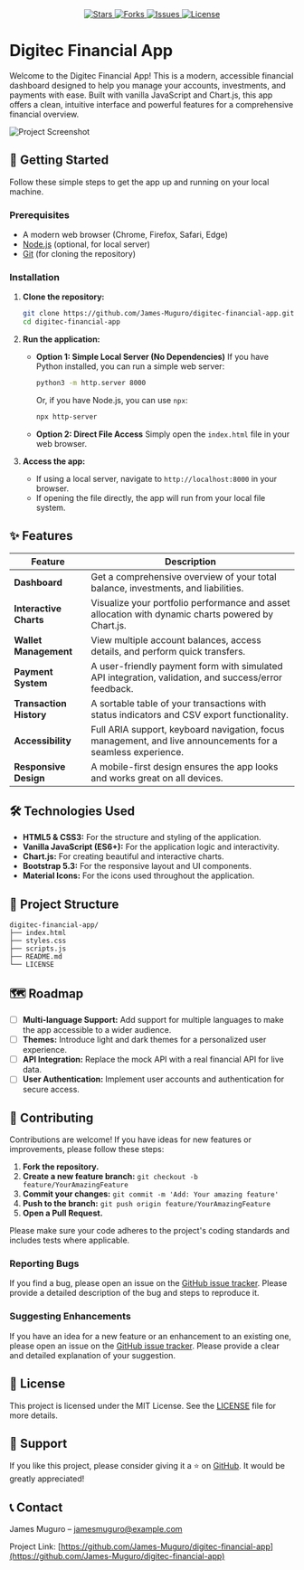 <div align="center">
  <a href="https://github.com/James-Muguro/digitec-financial-app">
    <img src="https://img.shields.io/github/stars/James-Muguro/digitec-financial-app.svg?style=for-the-badge" alt="Stars">
    <img src="https://img.shields.io/github/forks/James-Muguro/digitec-financial-app.svg?style=for-the-badge" alt="Forks">
    <img src="https://img.shields.io/github/issues/James-Muguro/digitec-financial-app.svg?style=for-the-badge" alt="Issues">
    <img src="https://img.shields.io/github/license/James-Muguro/digitec-financial-app.svg?style=for-the-badge" alt="License">
  </a>
</div>

# Digitec Financial App

Welcome to the Digitec Financial App! This is a modern, accessible financial dashboard designed to help you manage your accounts, investments, and payments with ease. Built with vanilla JavaScript and Chart.js, this app offers a clean, intuitive interface and powerful features for a comprehensive financial overview.

![Project Screenshot](https://via.placeholder.com/800x400.png?text=Project+Screenshot)

## 🚀 Getting Started

Follow these simple steps to get the app up and running on your local machine.

### Prerequisites

- A modern web browser (Chrome, Firefox, Safari, Edge)
- [Node.js](https://nodejs.org/) (optional, for local server)
- [Git](https://git-scm.com/) (for cloning the repository)

### Installation

1. **Clone the repository:**
   ```bash
   git clone https://github.com/James-Muguro/digitec-financial-app.git
   cd digitec-financial-app
   ```

2. **Run the application:**
   - **Option 1: Simple Local Server (No Dependencies)**
     If you have Python installed, you can run a simple web server:
     ```bash
     python3 -m http.server 8000
     ```
     Or, if you have Node.js, you can use `npx`:
     ```bash
     npx http-server
     ```
   - **Option 2: Direct File Access**
     Simply open the `index.html` file in your web browser.

3. **Access the app:**
   - If using a local server, navigate to `http://localhost:8000` in your browser.
   - If opening the file directly, the app will run from your local file system.

## ✨ Features

| Feature               | Description                                                                                             |
| --------------------- | ------------------------------------------------------------------------------------------------------- |
| **Dashboard**         | Get a comprehensive overview of your total balance, investments, and liabilities.                       |
| **Interactive Charts**| Visualize your portfolio performance and asset allocation with dynamic charts powered by Chart.js.      |
| **Wallet Management** | View multiple account balances, access details, and perform quick transfers.                            |
| **Payment System**    | A user-friendly payment form with simulated API integration, validation, and success/error feedback.    |
| **Transaction History**| A sortable table of your transactions with status indicators and CSV export functionality.              |
| **Accessibility**     | Full ARIA support, keyboard navigation, focus management, and live announcements for a seamless experience. |
| **Responsive Design** | A mobile-first design ensures the app looks and works great on all devices.                             |

## 🛠️ Technologies Used

- **HTML5 & CSS3:** For the structure and styling of the application.
- **Vanilla JavaScript (ES6+):** For the application logic and interactivity.
- **Chart.js:** For creating beautiful and interactive charts.
- **Bootstrap 5.3:** For the responsive layout and UI components.
- **Material Icons:** For the icons used throughout the application.

## 📂 Project Structure

```
digitec-financial-app/
├── index.html
├── styles.css
├── scripts.js
├── README.md
└── LICENSE
```

## 🗺️ Roadmap

- [ ] **Multi-language Support:** Add support for multiple languages to make the app accessible to a wider audience.
- [ ] **Themes:** Introduce light and dark themes for a personalized user experience.
- [ ] **API Integration:** Replace the mock API with a real financial API for live data.
- [ ] **User Authentication:** Implement user accounts and authentication for secure access.

## 🤝 Contributing

Contributions are welcome! If you have ideas for new features or improvements, please follow these steps:

1. **Fork the repository.**
2. **Create a new feature branch:** `git checkout -b feature/YourAmazingFeature`
3. **Commit your changes:** `git commit -m 'Add: Your amazing feature'`
4. **Push to the branch:** `git push origin feature/YourAmazingFeature`
5. **Open a Pull Request.**

Please make sure your code adheres to the project's coding standards and includes tests where applicable.

### Reporting Bugs

If you find a bug, please open an issue on the [GitHub issue tracker](https://github.com/James-Muguro/digitec-financial-app/issues). Please provide a detailed description of the bug and steps to reproduce it.

### Suggesting Enhancements

If you have an idea for a new feature or an enhancement to an existing one, please open an issue on the [GitHub issue tracker](https://github.com/James-Muguro/digitec-financial-app/issues). Please provide a clear and detailed explanation of your suggestion.

## 📜 License

This project is licensed under the MIT License. See the [LICENSE](LICENSE) file for more details.

## 💖 Support

If you like this project, please consider giving it a ⭐ on [GitHub](https://github.com/James-Muguro/digitec-financial-app). It would be greatly appreciated!

## 📞 Contact

James Muguro – [jamesmuguro@example.com](mailto:jamesmuguro@example.com)

Project Link: [https://github.com/James-Muguro/digitec-financial-app](https://github.com/James-Muguro/digitec-financial-app)

